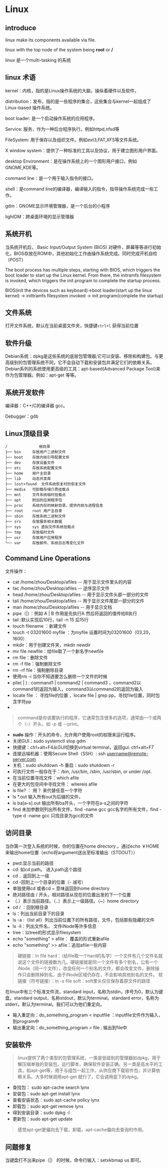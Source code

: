 Linux
=====

introduce
---------

linux make its components available via file.

linux with the top node of the system being **root** or **/**

linux 是一个multi-tasking 的系统

linux 术语
-------

kernel：内核，指的是Linux操作系统的大脑，操纵着硬件以及软件。

distribution：发布，指的是一些程序的集合，这些集合与kernel一起组成了Linux-based 操作系统。

boot loader: 是一个启动操作系统的应用程序。

Service: 服务，作为一种后台程序执行。例如httpd,nfsd等

FileSystem: 用于保存以及组织文件。例如ext3,FAT,XFS等文件系统。

X window system：提供了一种标准的工具以及协议，用于建立图形用户界面。

desktop Environment：是在操作系统上的一个图形用户接口，例如GNOME,KDE等。

command line：是一个用于输入指令的接口。

shell：是command line的编译器，编译输入的指令，指导操作系统完成一些工作。

gdm：GNOME显示环境管理器，是一个后台的小程序

lightDM：跨桌面环境的显示管理器

系统开机
----

当系统开机后， Basic Input/Output System (BIOS) 对硬件，屏幕等等进行初始化，BIOS存放在ROM中，其他初始化工作由操作系统完成。同时完成开机自检（POST）

The boot process has multiple steps, starting with BIOS, which triggers the boot loader to start up the Linux kernel. From there, the initramfs filesystem is invoked, which triggers the init program to complete the startup process.

BIOS(init the devices such as keyboard)->boot loader(start up the linux kernel) -> inittramfs filesystem invoked -> init program(complete the startup)

文件系统
----

打开文件系统，默认在当前桌面文件夹，快捷键`ctrl+l` 获得当前位置

软件升级
--
Debian系统：dpkg是这些系统的底层包管理器;它可以安装、移除和构建包。与更高级别的包管理系统不同，它不会自动下载和安装包并满足它们的依赖关系。
Debian系列的系统使用更高级的工具：apt-based(Advanced Package Tool)来作为包管理器。例如：apt-get 等等。

系统开发软件
------

编译器：C++/C的编译器 gcc。

Debugger：gdb

Linux顶级目录
---------

    /              根目录
    ├── bin     存放用户二进制文件
    ├── boot    存放内核引导配置文件
    ├── dev     存放设备文件
    ├── etc     存放系统配置文件
    ├── home    用户主目录
    ├── lib     动态共享库
    ├── lost+found  文件系统恢复时的恢复文件
    ├── media   可卸载存储介质挂载点
    ├── mnt     文件系统临时挂载点
    ├── opt     附加的应用程序包
    ├── proc    系统内存的映射目录，提供内核与进程信息
    ├── root    root 用户主目录
    ├── sbin    存放系统二进制文件
    ├── srv     存放服务相关数据
    ├── sys     sys 虚拟文件系统挂载点
    ├── tmp     存放临时文件
    ├── usr     存放用户应用程序
    └── var     存放邮件、系统日志等变化文件

Command Line Operations
-----------------------

文件操作：

 - cat /home/zhou/Desktop/afiles   --  用于显示文件里头的内容
 - tac /home/zhou/Desktop/afiles   --  逆序显示文件
 - head /home/zhou/Desktop/afiles   --  用于显示文件头部一部分的文件
 -  tail /home/zhou/Desktop/afiles   --  用于显示文件尾部一部分的文件
 -  man /home/zhou/Desktop/afiles   --  用于显示文档
 -  pipe（|）：例如  A | B 作用是先执行A 然后将返回的值传给B执行
 - tail :默认实现后10行，tail -n 15 后15行
 - touch filename  ：新建文件
 - touch -t 03201600 myfile ：为myfile 设置时间为03201600（03,20，1600）
 - mkdir：用于创建文件夹，mkdir newdir
 - mv file newfile：给file取了一个新名字newfile
 - rm file：删除文件
 - rm -f file：强制删除文件
 - rm -rf file：强制删除目录
 - 使用rm -i 当你不知道要怎么删除一个文件的时候
 - pile( | ) :  command1 | command2 | command3 ，command2以command1的返回为输入，command3以command2的返回为输入
 - locate file ： 寻找file的位置 ，locate file | grep pp，寻找file位置，同时包含字符pp
 - 

> command是你说要执行的程序，它通常包含很多的选项，通常由一个或两个（-）开头，如 -p 或 --print。

 - **sudo** 操作：开头的命令，允许用户使用root的权限来运行程序。
 - 关闭GUI：sudo systemctl stop gdm
 - 快捷键：ctrl+alt+F4从GUI切换到virtual terminal，返回gui: ctrl+alt+F7
 - 连接远端机器：使用Secure Shell（SSH）: ssh username@remote-server.com
 - 关机：sudo shutdown -h   重启：sudo shutdown -r
 - 可执行文件一般存在于：/bin, /usr/bin, /sbin, /usr/sbin, or under /opt.
 - 在当前位置寻找文件：which afile 
 - 在更大的包空间中寻找文件： whereis afile
 - ls file? ： 用？ 来代替任意一个字符
 - ls *.out 输入所有out为后缀的文件，
 - ls ba[a-s].out 输出所有ba开头，一个字符在a-s之间的字符
 - find 未加参数则列出所有文件，find -name gcc gcc名字的所有文件，find -type d -name gcc 只找目录为gcc的文件

访问目录
----

当你第一次登入系统的时候，你的位置在home directory 。通过echo ￥HOME来输出home位置（echo将argument送出至标准输出（STDOUT））

 - pwd:显示当前的路径
 - cd: 如cd path。 进入path这个路径
 - cd .. 返回到上一级
 - cd -回到上一个目录的位置（- 减号）
 - 单独使用cd 或者cd ~ 意味返回到home directory
 - 绝对路径由 / 开头，相对路径从现在的位置出发的下一个位置
 - （.）表示当前路径。（..）表示上一级路径。（~）home directory
 - cd / ：回到根目录
 - ls：列出当前目录下的目录
 - ls -a :（list all）列出当前位置下的所有路径，文件，包括那些隐藏的文件
 - ls -li：列出文件名， 文件iNode等许多信息
 - tree：以tree的形式显示filesystem
 - echo "something" > afile： 覆盖的形式重新afile
 - echo "something" >> afile：追加afile一些内容

> 硬链接：ln file hard：（给file取一个hard的名字）一个文件有几个文件名就说这个文件的链接数为几。硬链接就是同一个文件有多个别名，公有一个iNode（同一个文件），改变任何一个别名的文件，都会改变文件。删除操作只会删除掉别名，由于iNode区域仍存在，不会影响其他别名的文件。
> 软链接（符号链接）：ln -s file soft：soft里头仅仅保存着原文件的路径

在linux中有三个标准文件流，standard input，名称为stdin，序号为0，默认为键盘。standard output，名称stdout，默认为terminal。standard error，名称为stderr。默认为terminal。我们可以为他们重定向。

 - 输入重定向：do_something_program < inputfile ：inputfile文件作为输入，到program中
 - 输出重定向：do_something_program > file : 输出到file中

安装软件
----

> linux提供了两个类型的包管理系统，一类是低级别的管理器如dpkg，用于解压缩单独的安装包，运行脚本，确保软件安装正确。另一类是高水平的工具，如apt-get等，用于与组包一起工作，从供应商下载软件包，并计算依赖关系。大多时候调用apt-get 就行了，它会调用底下的dpkg。

 - 查找包： sudo apt-cache search lynx
 - 安装包：sudo apt-get install lynx
 - 查看安装状态：sudo apt-cache policy lynx
 - 卸载包：sudo apt-get remove lynx
 - 得到安装目录：sudo dpkg -l
 - 更新包：sudo apt-get update

> 感觉apt-get更偏向去下载，卸载，apt-cache偏向去查询的作用。

问题修复
----

当键盘打不出来pipe（|） 的时候，命令行输入：setxkbmap us 即可。
